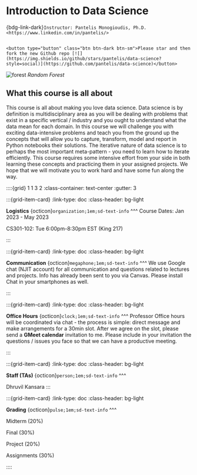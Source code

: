 # Introduction to Data Science

{bdg-link-dark}`Instructor: Pantelis Monogioudis, Ph.D. <https://www.linkedin.com/in/pantelis/>`

```{only} html

<button type="button" class="btn btn-dark btn-sm">Please star and then fork the new Github repo [![](https://img.shields.io/github/stars/pantelis/data-science?style=social)](https://github.com/pantelis/data-science)</button>

```

![forest](forest.jpg)
*Random Forest* 

## What this course is all about  

This course is all about making you love data science. Data science is by definition is multidisciplinary area as you will be dealing with problems that exist in a specific vertical / industry and you ought to understand what the data mean for each domain.  In this course we will challenge you with exciting data-intensive problems and teach you from the ground up the concepts that will allow you to capture, transform, model and report in Python notebooks their solutions.  The iterative nature of data science is to perhaps the most important meta-pattern - you need to learn how to iterate efficiently. This course requires some intensive effort from your side in both learning these concepts and practicing them in your assigned projects. We hope that we will motivate you to work hard and have some fun along the way.

::::{grid} 1 1 3 2
:class-container: text-center
:gutter: 3

:::{grid-item-card}
:link-type: doc
:class-header: bg-light

**Logistics** {octicon}`organization;1em;sd-text-info`
^^^
Course Dates: Jan 2023 - May 2023

CS301-102: Tue 6:00pm-8:30pm EST (King 217)

:::

:::{grid-item-card}
:link-type: doc
:class-header: bg-light

**Communication** {octicon}`megaphone;1em;sd-text-info`
^^^
We use Google chat (NJIT account) for all communication and questions related to lectures and projects. Info has already been sent to you via Canvas. Please install Chat in your smartphones as well.


:::

:::{grid-item-card}
:link-type: doc
:class-header: bg-light

**Office Hours** {octicon}`clock;1em;sd-text-info`
^^^
Professor Office hours will be coordinated via chat  - the process is simple: direct message and make arrangements for a 30min slot. After we agree on the slot, please send a **GMeet calendar** invitation to me. Please include in your invitation the questions / issues you face so that we can have a productive meeting. 

:::

:::{grid-item-card}
:link-type: doc
:class-header: bg-light

**Staff (TAs)** {octicon}`person;1em;sd-text-info`
^^^

Dhruvil Kansara
:::

:::{grid-item-card}
:link-type: doc
:class-header: bg-light

**Grading** {octicon}`pulse;1em;sd-text-info`
^^^

Midterm (20%)

Final (30%)

Project (20%)

Assignments (30%)



::::

